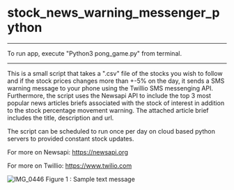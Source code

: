 # stock_news_warning_messenger_python

***

To run app, execute "Python3 pong_game.py" from terminal.

***

This is a small script that takes a ".csv" file of the stocks you wish to follow and if the stock prices changes more than +-5% on the day, it sends a SMS warning message to your phone using the Twillio SMS messenging API. Furthermore, the script uses the Newsapi API to include the top 3 most popular news articles briefs associated with the stock of interest in addition to the stock percentage movement warning. The attached article brief includes the title, description and url. 

The script can be scheduled to run once per day on cloud based python servers to provided constant stock updates. 

For more on Newsapi:
https://newsapi.org

For more on Twillio:
https://www.twilio.com


![IMG_0446](https://user-images.githubusercontent.com/76194492/180065589-dd215ef6-888d-4391-aa07-5e0e4e39d10b.PNG)
Figure 1 : Sample text message
